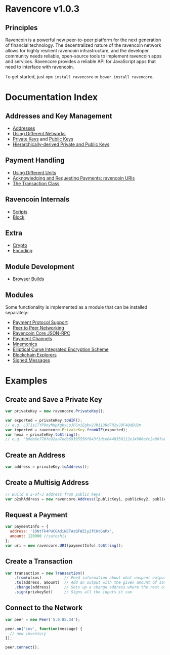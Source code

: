 # Ravencore v1.0.3

## Principles

Ravencoin is a powerful new peer-to-peer platform for the next generation of financial technology. The decentralized nature of the ravencoin network allows for highly resilient ravencoin infrastructure, and the developer community needs reliable, open-source tools to implement ravencoin apps and services. Ravencore provides a reliable API for JavaScript apps that need to interface with ravencoin.

To get started, just `npm install ravencore` or `bower install ravencore`.

# Documentation Index

## Addresses and Key Management

* [Addresses](address.md)
* [Using Different Networks](networks.md)
* [Private Keys](privatekey.md) and [Public Keys](publickey.md)
* [Hierarchically-derived Private and Public Keys](hierarchical.md)

## Payment Handling
* [Using Different Units](unit.md)
* [Acknowledging and Requesting Payments: ravencoin URIs](uri.md)
* [The Transaction Class](transaction.md)

## Ravencoin Internals
* [Scripts](script.md)
* [Block](block.md)

## Extra
* [Crypto](crypto.md)
* [Encoding](encoding.md)

## Module Development
* [Browser Builds](browser.md)

## Modules

Some functionality is implemented as a module that can be installed separately:

* [Payment Protocol Support](https://github.com/underdarkskies/ravencore-payment-protocol)
* [Peer to Peer Networking](https://github.com/underdarkskies/ravencore-p2p)
* [Ravencoin Core JSON-RPC](https://github.com/underdarkskies/ravend-rpc)
* [Payment Channels](https://github.com/underdarkskies/ravencore-channel)
* [Mnemonics](https://github.com/underdarkskies/ravencore-mnemonic)
* [Elliptical Curve Integrated Encryption Scheme](https://github.com/underdarkskies/ravencore-ecies)
* [Blockchain Explorers](https://github.com/underdarkskies/ravencore-explorers)
* [Signed Messages](https://github.com/underdarkskies/ravencore-message)

# Examples

## Create and Save a Private Key

```javascript
var privateKey = new ravencore.PrivateKey();

var exported = privateKey.toWIF();
// e.g. L3T1s1TYP9oyhHpXgkyLoJFGniEgkv2Jhi138d7R2yJ9F4QdDU2m
var imported = ravencore.PrivateKey.fromWIF(exported);
var hexa = privateKey.toString();
// e.g. 'b9de6e778fe92aa7edb69395556f843f1dce0448350112e14906efc2a80fa61a'
```

## Create an Address

```javascript
var address = privateKey.toAddress();
```

## Create a Multisig Address

```javascript
// Build a 2-of-3 address from public keys
var p2shAddress = new ravencore.Address([publicKey1, publicKey2, publicKey3], 2);
```

## Request a Payment

```javascript
var paymentInfo = {
  address: '1DNtTk4PUCGAdiNETAzQFWZiy2fCHtGnPx',
  amount: 120000 //satoshis
};
var uri = new ravencore.URI(paymentInfo).toString();
```

## Create a Transaction

```javascript
var transaction = new Transaction()
    .from(utxos)          // Feed information about what unspent outputs one can use
    .to(address, amount)  // Add an output with the given amount of satoshis
    .change(address)      // Sets up a change address where the rest of the funds will go
    .sign(privkeySet)     // Signs all the inputs it can
```

## Connect to the Network

```javascript
var peer = new Peer('5.9.85.34');

peer.on('inv', function(message) {
  // new inventory
});

peer.connect();
```
